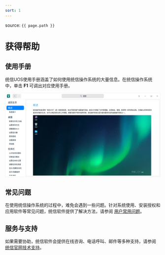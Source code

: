 ```yaml
---
sort: 1
---
```


source: `{{ page.path }}`

# 获得帮助

## 使用手册

统信UOS使用手册涵盖了如何使用统信操作系统的大量信息。在统信操作系统中，单击 **F1** 可调出对应使用手册。

![usermunaul](fig/usermunaul.png)

## 常见问题

在使用统信操作系统的过程中，难免会遇到一些问题。针对系统使用、安装授权和应用软件等常见问题，统信软件提供了解决方法，请参阅 [用户常用问题](https://doc.chinauos.com/content/BLnRdnQB_uwzIp6HT15K)。

## 服务与支持

如果需要协助，统信软件会提供在线咨询、电话呼叫、邮件等多种支持，请参阅 [统信官网技术支持](https://www.uniontech.com/service)。

